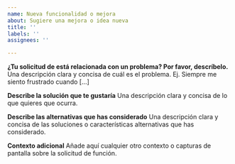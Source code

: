 ```yaml
---
name: Nueva funcionalidad o mejora
about: Sugiere una mejora o idea nueva
title: ''
labels: ''
assignees: ''

---
```


**¿Tu solicitud de está relacionada con un problema? Por favor, descríbelo.**
Una descripción clara y concisa de cuál es el problema. Ej. Siempre me siento frustrado cuando [...]

**Describe la solución que te gustaría**
Una descripción clara y concisa de lo que quieres que ocurra.

**Describe las alternativas que has considerado**
Una descripción clara y concisa de las soluciones o características alternativas que has considerado.

**Contexto adicional**
Añade aquí cualquier otro contexto o capturas de pantalla sobre la solicitud de función.
